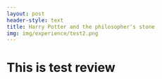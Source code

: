 ```yaml
---
layout: post
header-style: text
title: Harry Potter and the philosopher's stone
img: img/experience/test2.png
---
```


# This is test review

<!-- ---
title: Harry Potter and the philosopher's stone
img: img/experience/test2.png
time: 2018.9 - 2019.9
institution: Hogwarts School of Witchcraft and Wizardry
job: Wizard
---

- Lorem ipsum dolor sit amet, consectetur adipiscing elit. Integer volutpat vulputate libero eu feugiat. Maecenas ornare tincidunt erat, et malesuada nunc pharetra ut.

- Praesent nec varius lacus. Morbi posuere nunc accumsan elit euismod scelerisque eu ac justo. -->
